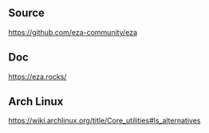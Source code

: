 ## Source
https://github.com/eza-community/eza

## Doc
https://eza.rocks/

## Arch Linux
https://wiki.archlinux.org/title/Core_utilities#ls_alternatives

